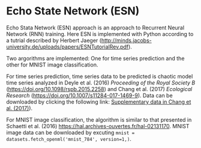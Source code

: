 # Echo State Network (ESN)
Echo Stata Network (ESN) approach is an approach to Recurrent Neural Network (RNN) training. Here ESN is implemented with Python according to a tutrial described by Herbert Jaeger (http://minds.jacobs-university.de/uploads/papers/ESNTutorialRev.pdf).

Two argorithms are implemented: One for time series prediction and the other for MNIST image classification.

For time series prediction, time series data to be predicted is chaotic model time series analyzed in Deyle et al. (2016) _Proceeding of the Royal Society B_ (https://doi.org/10.1098/rspb.2015.2258) and Chang et al. (2017) _Ecological Research_ (https://doi.org/10.1007/s11284-017-1469-9). Data can be downloaded by clicking the following link: [Supplementary data in Chang et al. (2017)](https://esj-journals.onlinelibrary.wiley.com/action/downloadSupplement?doi=10.1007%2Fs11284-017-1469-9&file=ere0785-sup-0006.csv)). 

For MNIST image classification, the algorithm is similar to that presented in Schaetti et al. (2016) https://hal.archives-ouvertes.fr/hal-02131170. MNIST image data can be downloaded by excuting ```mnist = datasets.fetch_openml('mnist_784', version=1,)```.

